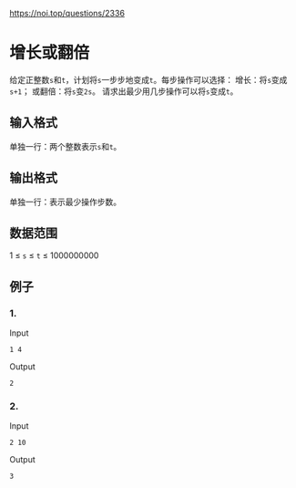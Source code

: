 <https://noi.top/questions/2336>
# 增长或翻倍
给定正整数`s`和`t`，计划将`s`一步步地变成`t`。每步操作可以选择：
增长：将`s`变成`s+1`；
或翻倍：将`s`变`2s`。
请求出最少用几步操作可以将`s`变成`t`。

## 输入格式

单独一行：两个整数表示`s`和`t`。

## 输出格式

单独一行：表示最少操作步数。

## 数据范围

1 ≤ `s` ≤ `t` ≤ 1000000000

## 例子
### 1.
Input
```
1 4
```

Output
```
2
```

### 2.
Input
```
2 10
```

Output
```
3
```
